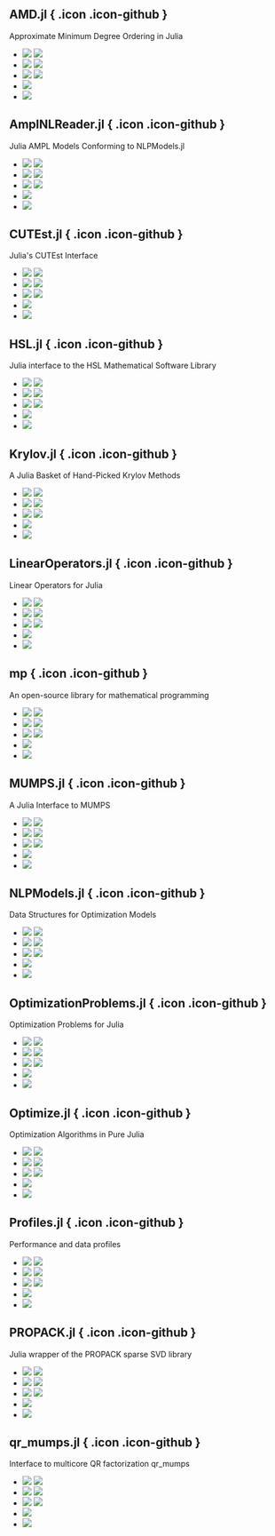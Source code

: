## AMD.jl [](https://github.com/JuliaSmoothOptimizers/AMD.jl){ .icon .icon-github }

Approximate Minimum Degree Ordering in Julia

- [![](https://img.shields.io/travis/JuliaSmoothOptimizers/AMD.jl/develop.svg?style=flat&label=Travis_develop)](https://travis-ci.org/JuliaSmoothOptimizers/AMD.jl) [![](https://img.shields.io/travis/JuliaSmoothOptimizers/AMD.jl/master.svg?style=flat&label=Travis_master)](https://travis-ci.org/JuliaSmoothOptimizers/AMD.jl) 
- [![](https://img.shields.io/appveyor/ci/dpo/amd-jl/develop.svg?style=flat&label=Appveyor_develop)](https://ci.appveyor.com/project/dpo/amd-jl/branch/develop) [![](https://img.shields.io/appveyor/ci/dpo/amd-jl/master.svg?style=flat&label=Appveyor_master)](https://ci.appveyor.com/project/dpo/amd-jl/branch/master) 
- [![](https://img.shields.io/coveralls/JuliaSmoothOptimizers/AMD.jl/develop.svg?style=flat&label=Coveralls_develop)](https://coveralls.io/github/JuliaSmoothOptimizers/AMD.jl?branch=develop) [![](https://img.shields.io/coveralls/JuliaSmoothOptimizers/AMD.jl/master.svg?style=flat&label=Coveralls_master)](https://coveralls.io/github/JuliaSmoothOptimizers/AMD.jl?branch=master) 
 - [![](https://img.shields.io/badge/docs-latest-ff5722.svg?style=flat&label=docs)](https://JuliaSmoothOptimizers.github.io/AMD.jl/latest)
 - [![](https://img.shields.io/gitter/room/JuliaSmoothOptimizers/AMD.jl.svg?style=flat&label=)](https://gitter.im/JuliaSmoothOptimizers/AMD.jl)

## AmplNLReader.jl [](https://github.com/JuliaSmoothOptimizers/AmplNLReader.jl){ .icon .icon-github }

Julia AMPL Models Conforming to NLPModels.jl

- [![](https://img.shields.io/travis/JuliaSmoothOptimizers/AmplNLReader.jl/develop.svg?style=flat&label=Travis_develop)](https://travis-ci.org/JuliaSmoothOptimizers/AmplNLReader.jl) [![](https://img.shields.io/travis/JuliaSmoothOptimizers/AmplNLReader.jl/master.svg?style=flat&label=Travis_master)](https://travis-ci.org/JuliaSmoothOptimizers/AmplNLReader.jl) 
- [![](https://img.shields.io/appveyor/ci/dpo/amplnlreader-jl/develop.svg?style=flat&label=Appveyor_develop)](https://ci.appveyor.com/project/dpo/amplnlreader-jl/branch/develop) [![](https://img.shields.io/appveyor/ci/dpo/amplnlreader-jl/master.svg?style=flat&label=Appveyor_master)](https://ci.appveyor.com/project/dpo/amplnlreader-jl/branch/master) 
- [![](https://img.shields.io/coveralls/JuliaSmoothOptimizers/AmplNLReader.jl/develop.svg?style=flat&label=Coveralls_develop)](https://coveralls.io/github/JuliaSmoothOptimizers/AmplNLReader.jl?branch=develop) [![](https://img.shields.io/coveralls/JuliaSmoothOptimizers/AmplNLReader.jl/master.svg?style=flat&label=Coveralls_master)](https://coveralls.io/github/JuliaSmoothOptimizers/AmplNLReader.jl?branch=master) 
 - [![](https://img.shields.io/badge/docs-latest-ff5722.svg?style=flat&label=docs)](https://JuliaSmoothOptimizers.github.io/AmplNLReader.jl/latest)
 - [![](https://img.shields.io/gitter/room/JuliaSmoothOptimizers/AmplNLReader.jl.svg?style=flat&label=)](https://gitter.im/JuliaSmoothOptimizers/AmplNLReader.jl)

## CUTEst.jl [](https://github.com/JuliaSmoothOptimizers/CUTEst.jl){ .icon .icon-github }

Julia's CUTEst Interface

- [![](https://img.shields.io/travis/JuliaSmoothOptimizers/CUTEst.jl/develop.svg?style=flat&label=Travis_develop)](https://travis-ci.org/JuliaSmoothOptimizers/CUTEst.jl) [![](https://img.shields.io/travis/JuliaSmoothOptimizers/CUTEst.jl/master.svg?style=flat&label=Travis_master)](https://travis-ci.org/JuliaSmoothOptimizers/CUTEst.jl) 
- [![](https://img.shields.io/appveyor/ci/dpo/cutest-jl/develop.svg?style=flat&label=Appveyor_develop)](https://ci.appveyor.com/project/dpo/cutest-jl/branch/develop) [![](https://img.shields.io/appveyor/ci/dpo/cutest-jl/master.svg?style=flat&label=Appveyor_master)](https://ci.appveyor.com/project/dpo/cutest-jl/branch/master) 
- [![](https://img.shields.io/coveralls/JuliaSmoothOptimizers/CUTEst.jl/develop.svg?style=flat&label=Coveralls_develop)](https://coveralls.io/github/JuliaSmoothOptimizers/CUTEst.jl?branch=develop) [![](https://img.shields.io/coveralls/JuliaSmoothOptimizers/CUTEst.jl/master.svg?style=flat&label=Coveralls_master)](https://coveralls.io/github/JuliaSmoothOptimizers/CUTEst.jl?branch=master) 
 - [![](https://img.shields.io/badge/docs-latest-ff5722.svg?style=flat&label=docs)](https://JuliaSmoothOptimizers.github.io/CUTEst.jl/latest)
 - [![](https://img.shields.io/gitter/room/JuliaSmoothOptimizers/CUTEst.jl.svg?style=flat&label=)](https://gitter.im/JuliaSmoothOptimizers/CUTEst.jl)

## HSL.jl [](https://github.com/JuliaSmoothOptimizers/HSL.jl){ .icon .icon-github }

Julia interface to the HSL Mathematical Software Library

- [![](https://img.shields.io/travis/JuliaSmoothOptimizers/HSL.jl/develop.svg?style=flat&label=Travis_develop)](https://travis-ci.org/JuliaSmoothOptimizers/HSL.jl) [![](https://img.shields.io/travis/JuliaSmoothOptimizers/HSL.jl/master.svg?style=flat&label=Travis_master)](https://travis-ci.org/JuliaSmoothOptimizers/HSL.jl) 
- [![](https://img.shields.io/appveyor/ci/dpo/hsl-jl/develop.svg?style=flat&label=Appveyor_develop)](https://ci.appveyor.com/project/dpo/hsl-jl/branch/develop) [![](https://img.shields.io/appveyor/ci/dpo/hsl-jl/master.svg?style=flat&label=Appveyor_master)](https://ci.appveyor.com/project/dpo/hsl-jl/branch/master) 
- [![](https://img.shields.io/coveralls/JuliaSmoothOptimizers/HSL.jl/develop.svg?style=flat&label=Coveralls_develop)](https://coveralls.io/github/JuliaSmoothOptimizers/HSL.jl?branch=develop) [![](https://img.shields.io/coveralls/JuliaSmoothOptimizers/HSL.jl/master.svg?style=flat&label=Coveralls_master)](https://coveralls.io/github/JuliaSmoothOptimizers/HSL.jl?branch=master) 
 - [![](https://img.shields.io/badge/docs-latest-ff5722.svg?style=flat&label=docs)](https://JuliaSmoothOptimizers.github.io/HSL.jl/latest)
 - [![](https://img.shields.io/gitter/room/JuliaSmoothOptimizers/HSL.jl.svg?style=flat&label=)](https://gitter.im/JuliaSmoothOptimizers/HSL.jl)

## Krylov.jl [](https://github.com/JuliaSmoothOptimizers/Krylov.jl){ .icon .icon-github }

A Julia Basket of Hand-Picked Krylov Methods

- [![](https://img.shields.io/travis/JuliaSmoothOptimizers/Krylov.jl/develop.svg?style=flat&label=Travis_develop)](https://travis-ci.org/JuliaSmoothOptimizers/Krylov.jl) [![](https://img.shields.io/travis/JuliaSmoothOptimizers/Krylov.jl/master.svg?style=flat&label=Travis_master)](https://travis-ci.org/JuliaSmoothOptimizers/Krylov.jl) 
- [![](https://img.shields.io/appveyor/ci/dpo/krylov-jl/develop.svg?style=flat&label=Appveyor_develop)](https://ci.appveyor.com/project/dpo/krylov-jl/branch/develop) [![](https://img.shields.io/appveyor/ci/dpo/krylov-jl/master.svg?style=flat&label=Appveyor_master)](https://ci.appveyor.com/project/dpo/krylov-jl/branch/master) 
- [![](https://img.shields.io/coveralls/JuliaSmoothOptimizers/Krylov.jl/develop.svg?style=flat&label=Coveralls_develop)](https://coveralls.io/github/JuliaSmoothOptimizers/Krylov.jl?branch=develop) [![](https://img.shields.io/coveralls/JuliaSmoothOptimizers/Krylov.jl/master.svg?style=flat&label=Coveralls_master)](https://coveralls.io/github/JuliaSmoothOptimizers/Krylov.jl?branch=master) 
 - [![](https://img.shields.io/badge/docs-latest-ff5722.svg?style=flat&label=docs)](https://JuliaSmoothOptimizers.github.io/Krylov.jl/latest)
 - [![](https://img.shields.io/gitter/room/JuliaSmoothOptimizers/Krylov.jl.svg?style=flat&label=)](https://gitter.im/JuliaSmoothOptimizers/Krylov.jl)

## LinearOperators.jl [](https://github.com/JuliaSmoothOptimizers/LinearOperators.jl){ .icon .icon-github }

Linear Operators for Julia

- [![](https://img.shields.io/travis/JuliaSmoothOptimizers/LinearOperators.jl/develop.svg?style=flat&label=Travis_develop)](https://travis-ci.org/JuliaSmoothOptimizers/LinearOperators.jl) [![](https://img.shields.io/travis/JuliaSmoothOptimizers/LinearOperators.jl/master.svg?style=flat&label=Travis_master)](https://travis-ci.org/JuliaSmoothOptimizers/LinearOperators.jl) 
- [![](https://img.shields.io/appveyor/ci/dpo/linearoperators-jl/develop.svg?style=flat&label=Appveyor_develop)](https://ci.appveyor.com/project/dpo/linearoperators-jl/branch/develop) [![](https://img.shields.io/appveyor/ci/dpo/linearoperators-jl/master.svg?style=flat&label=Appveyor_master)](https://ci.appveyor.com/project/dpo/linearoperators-jl/branch/master) 
- [![](https://img.shields.io/coveralls/JuliaSmoothOptimizers/LinearOperators.jl/develop.svg?style=flat&label=Coveralls_develop)](https://coveralls.io/github/JuliaSmoothOptimizers/LinearOperators.jl?branch=develop) [![](https://img.shields.io/coveralls/JuliaSmoothOptimizers/LinearOperators.jl/master.svg?style=flat&label=Coveralls_master)](https://coveralls.io/github/JuliaSmoothOptimizers/LinearOperators.jl?branch=master) 
 - [![](https://img.shields.io/badge/docs-latest-ff5722.svg?style=flat&label=docs)](https://JuliaSmoothOptimizers.github.io/LinearOperators.jl/latest)
 - [![](https://img.shields.io/gitter/room/JuliaSmoothOptimizers/LinearOperators.jl.svg?style=flat&label=)](https://gitter.im/JuliaSmoothOptimizers/LinearOperators.jl)

## mp [](https://github.com/JuliaSmoothOptimizers/mp){ .icon .icon-github }

An open-source library for mathematical programming

- [![](https://img.shields.io/travis/JuliaSmoothOptimizers/mp/develop.svg?style=flat&label=Travis_develop)](https://travis-ci.org/JuliaSmoothOptimizers/mp) [![](https://img.shields.io/travis/JuliaSmoothOptimizers/mp/master.svg?style=flat&label=Travis_master)](https://travis-ci.org/JuliaSmoothOptimizers/mp) 
- [![](https://img.shields.io/appveyor/ci/dpo/mp/develop.svg?style=flat&label=Appveyor_develop)](https://ci.appveyor.com/project/dpo/mp/branch/develop) [![](https://img.shields.io/appveyor/ci/dpo/mp/master.svg?style=flat&label=Appveyor_master)](https://ci.appveyor.com/project/dpo/mp/branch/master) 
- [![](https://img.shields.io/coveralls/JuliaSmoothOptimizers/mp/develop.svg?style=flat&label=Coveralls_develop)](https://coveralls.io/github/JuliaSmoothOptimizers/mp?branch=develop) [![](https://img.shields.io/coveralls/JuliaSmoothOptimizers/mp/master.svg?style=flat&label=Coveralls_master)](https://coveralls.io/github/JuliaSmoothOptimizers/mp?branch=master) 
 - [![](https://img.shields.io/badge/docs-latest-ff5722.svg?style=flat&label=docs)](https://JuliaSmoothOptimizers.github.io/mp/latest)
 - [![](https://img.shields.io/gitter/room/JuliaSmoothOptimizers/mp.svg?style=flat&label=)](https://gitter.im/JuliaSmoothOptimizers/mp)

## MUMPS.jl [](https://github.com/JuliaSmoothOptimizers/MUMPS.jl){ .icon .icon-github }

A Julia Interface to MUMPS

- [![](https://img.shields.io/travis/JuliaSmoothOptimizers/MUMPS.jl/develop.svg?style=flat&label=Travis_develop)](https://travis-ci.org/JuliaSmoothOptimizers/MUMPS.jl) [![](https://img.shields.io/travis/JuliaSmoothOptimizers/MUMPS.jl/master.svg?style=flat&label=Travis_master)](https://travis-ci.org/JuliaSmoothOptimizers/MUMPS.jl) 
- [![](https://img.shields.io/appveyor/ci/dpo/mumps-jl/develop.svg?style=flat&label=Appveyor_develop)](https://ci.appveyor.com/project/dpo/mumps-jl/branch/develop) [![](https://img.shields.io/appveyor/ci/dpo/mumps-jl/master.svg?style=flat&label=Appveyor_master)](https://ci.appveyor.com/project/dpo/mumps-jl/branch/master) 
- [![](https://img.shields.io/coveralls/JuliaSmoothOptimizers/MUMPS.jl/develop.svg?style=flat&label=Coveralls_develop)](https://coveralls.io/github/JuliaSmoothOptimizers/MUMPS.jl?branch=develop) [![](https://img.shields.io/coveralls/JuliaSmoothOptimizers/MUMPS.jl/master.svg?style=flat&label=Coveralls_master)](https://coveralls.io/github/JuliaSmoothOptimizers/MUMPS.jl?branch=master) 
 - [![](https://img.shields.io/badge/docs-latest-ff5722.svg?style=flat&label=docs)](https://JuliaSmoothOptimizers.github.io/MUMPS.jl/latest)
 - [![](https://img.shields.io/gitter/room/JuliaSmoothOptimizers/MUMPS.jl.svg?style=flat&label=)](https://gitter.im/JuliaSmoothOptimizers/MUMPS.jl)

## NLPModels.jl [](https://github.com/JuliaSmoothOptimizers/NLPModels.jl){ .icon .icon-github }

Data Structures for Optimization Models

- [![](https://img.shields.io/travis/JuliaSmoothOptimizers/NLPModels.jl/develop.svg?style=flat&label=Travis_develop)](https://travis-ci.org/JuliaSmoothOptimizers/NLPModels.jl) [![](https://img.shields.io/travis/JuliaSmoothOptimizers/NLPModels.jl/master.svg?style=flat&label=Travis_master)](https://travis-ci.org/JuliaSmoothOptimizers/NLPModels.jl) 
- [![](https://img.shields.io/appveyor/ci/dpo/nlpmodels-jl/develop.svg?style=flat&label=Appveyor_develop)](https://ci.appveyor.com/project/dpo/nlpmodels-jl/branch/develop) [![](https://img.shields.io/appveyor/ci/dpo/nlpmodels-jl/master.svg?style=flat&label=Appveyor_master)](https://ci.appveyor.com/project/dpo/nlpmodels-jl/branch/master) 
- [![](https://img.shields.io/coveralls/JuliaSmoothOptimizers/NLPModels.jl/develop.svg?style=flat&label=Coveralls_develop)](https://coveralls.io/github/JuliaSmoothOptimizers/NLPModels.jl?branch=develop) [![](https://img.shields.io/coveralls/JuliaSmoothOptimizers/NLPModels.jl/master.svg?style=flat&label=Coveralls_master)](https://coveralls.io/github/JuliaSmoothOptimizers/NLPModels.jl?branch=master) 
 - [![](https://img.shields.io/badge/docs-latest-ff5722.svg?style=flat&label=docs)](https://JuliaSmoothOptimizers.github.io/NLPModels.jl/latest)
 - [![](https://img.shields.io/gitter/room/JuliaSmoothOptimizers/NLPModels.jl.svg?style=flat&label=)](https://gitter.im/JuliaSmoothOptimizers/NLPModels.jl)

## OptimizationProblems.jl [](https://github.com/JuliaSmoothOptimizers/OptimizationProblems.jl){ .icon .icon-github }

Optimization Problems for Julia

- [![](https://img.shields.io/travis/JuliaSmoothOptimizers/OptimizationProblems.jl/develop.svg?style=flat&label=Travis_develop)](https://travis-ci.org/JuliaSmoothOptimizers/OptimizationProblems.jl) [![](https://img.shields.io/travis/JuliaSmoothOptimizers/OptimizationProblems.jl/master.svg?style=flat&label=Travis_master)](https://travis-ci.org/JuliaSmoothOptimizers/OptimizationProblems.jl) 
- [![](https://img.shields.io/appveyor/ci/dpo/optimizationproblems-jl/develop.svg?style=flat&label=Appveyor_develop)](https://ci.appveyor.com/project/dpo/optimizationproblems-jl/branch/develop) [![](https://img.shields.io/appveyor/ci/dpo/optimizationproblems-jl/master.svg?style=flat&label=Appveyor_master)](https://ci.appveyor.com/project/dpo/optimizationproblems-jl/branch/master) 
- [![](https://img.shields.io/coveralls/JuliaSmoothOptimizers/OptimizationProblems.jl/develop.svg?style=flat&label=Coveralls_develop)](https://coveralls.io/github/JuliaSmoothOptimizers/OptimizationProblems.jl?branch=develop) [![](https://img.shields.io/coveralls/JuliaSmoothOptimizers/OptimizationProblems.jl/master.svg?style=flat&label=Coveralls_master)](https://coveralls.io/github/JuliaSmoothOptimizers/OptimizationProblems.jl?branch=master) 
 - [![](https://img.shields.io/badge/docs-latest-ff5722.svg?style=flat&label=docs)](https://JuliaSmoothOptimizers.github.io/OptimizationProblems.jl/latest)
 - [![](https://img.shields.io/gitter/room/JuliaSmoothOptimizers/OptimizationProblems.jl.svg?style=flat&label=)](https://gitter.im/JuliaSmoothOptimizers/OptimizationProblems.jl)

## Optimize.jl [](https://github.com/JuliaSmoothOptimizers/Optimize.jl){ .icon .icon-github }

Optimization Algorithms in Pure Julia

- [![](https://img.shields.io/travis/JuliaSmoothOptimizers/Optimize.jl/develop.svg?style=flat&label=Travis_develop)](https://travis-ci.org/JuliaSmoothOptimizers/Optimize.jl) [![](https://img.shields.io/travis/JuliaSmoothOptimizers/Optimize.jl/master.svg?style=flat&label=Travis_master)](https://travis-ci.org/JuliaSmoothOptimizers/Optimize.jl) 
- [![](https://img.shields.io/appveyor/ci/dpo/optimize-jl/develop.svg?style=flat&label=Appveyor_develop)](https://ci.appveyor.com/project/dpo/optimize-jl/branch/develop) [![](https://img.shields.io/appveyor/ci/dpo/optimize-jl/master.svg?style=flat&label=Appveyor_master)](https://ci.appveyor.com/project/dpo/optimize-jl/branch/master) 
- [![](https://img.shields.io/coveralls/JuliaSmoothOptimizers/Optimize.jl/develop.svg?style=flat&label=Coveralls_develop)](https://coveralls.io/github/JuliaSmoothOptimizers/Optimize.jl?branch=develop) [![](https://img.shields.io/coveralls/JuliaSmoothOptimizers/Optimize.jl/master.svg?style=flat&label=Coveralls_master)](https://coveralls.io/github/JuliaSmoothOptimizers/Optimize.jl?branch=master) 
 - [![](https://img.shields.io/badge/docs-latest-ff5722.svg?style=flat&label=docs)](https://JuliaSmoothOptimizers.github.io/Optimize.jl/latest)
 - [![](https://img.shields.io/gitter/room/JuliaSmoothOptimizers/Optimize.jl.svg?style=flat&label=)](https://gitter.im/JuliaSmoothOptimizers/Optimize.jl)

## Profiles.jl [](https://github.com/JuliaSmoothOptimizers/Profiles.jl){ .icon .icon-github }

Performance and data profiles

- [![](https://img.shields.io/travis/JuliaSmoothOptimizers/Profiles.jl/develop.svg?style=flat&label=Travis_develop)](https://travis-ci.org/JuliaSmoothOptimizers/Profiles.jl) [![](https://img.shields.io/travis/JuliaSmoothOptimizers/Profiles.jl/master.svg?style=flat&label=Travis_master)](https://travis-ci.org/JuliaSmoothOptimizers/Profiles.jl) 
- [![](https://img.shields.io/appveyor/ci/dpo/profiles-jl/develop.svg?style=flat&label=Appveyor_develop)](https://ci.appveyor.com/project/dpo/profiles-jl/branch/develop) [![](https://img.shields.io/appveyor/ci/dpo/profiles-jl/master.svg?style=flat&label=Appveyor_master)](https://ci.appveyor.com/project/dpo/profiles-jl/branch/master) 
- [![](https://img.shields.io/coveralls/JuliaSmoothOptimizers/Profiles.jl/develop.svg?style=flat&label=Coveralls_develop)](https://coveralls.io/github/JuliaSmoothOptimizers/Profiles.jl?branch=develop) [![](https://img.shields.io/coveralls/JuliaSmoothOptimizers/Profiles.jl/master.svg?style=flat&label=Coveralls_master)](https://coveralls.io/github/JuliaSmoothOptimizers/Profiles.jl?branch=master) 
 - [![](https://img.shields.io/badge/docs-latest-ff5722.svg?style=flat&label=docs)](https://JuliaSmoothOptimizers.github.io/Profiles.jl/latest)
 - [![](https://img.shields.io/gitter/room/JuliaSmoothOptimizers/Profiles.jl.svg?style=flat&label=)](https://gitter.im/JuliaSmoothOptimizers/Profiles.jl)

## PROPACK.jl [](https://github.com/JuliaSmoothOptimizers/PROPACK.jl){ .icon .icon-github }

Julia wrapper of the PROPACK sparse SVD library

- [![](https://img.shields.io/travis/JuliaSmoothOptimizers/PROPACK.jl/develop.svg?style=flat&label=Travis_develop)](https://travis-ci.org/JuliaSmoothOptimizers/PROPACK.jl) [![](https://img.shields.io/travis/JuliaSmoothOptimizers/PROPACK.jl/master.svg?style=flat&label=Travis_master)](https://travis-ci.org/JuliaSmoothOptimizers/PROPACK.jl) 
- [![](https://img.shields.io/appveyor/ci/dpo/propack-jl/develop.svg?style=flat&label=Appveyor_develop)](https://ci.appveyor.com/project/dpo/propack-jl/branch/develop) [![](https://img.shields.io/appveyor/ci/dpo/propack-jl/master.svg?style=flat&label=Appveyor_master)](https://ci.appveyor.com/project/dpo/propack-jl/branch/master) 
- [![](https://img.shields.io/coveralls/JuliaSmoothOptimizers/PROPACK.jl/develop.svg?style=flat&label=Coveralls_develop)](https://coveralls.io/github/JuliaSmoothOptimizers/PROPACK.jl?branch=develop) [![](https://img.shields.io/coveralls/JuliaSmoothOptimizers/PROPACK.jl/master.svg?style=flat&label=Coveralls_master)](https://coveralls.io/github/JuliaSmoothOptimizers/PROPACK.jl?branch=master) 
 - [![](https://img.shields.io/badge/docs-latest-ff5722.svg?style=flat&label=docs)](https://JuliaSmoothOptimizers.github.io/PROPACK.jl/latest)
 - [![](https://img.shields.io/gitter/room/JuliaSmoothOptimizers/PROPACK.jl.svg?style=flat&label=)](https://gitter.im/JuliaSmoothOptimizers/PROPACK.jl)

## qr_mumps.jl [](https://github.com/JuliaSmoothOptimizers/qr_mumps.jl){ .icon .icon-github }

Interface to multicore QR factorization qr_mumps

- [![](https://img.shields.io/travis/JuliaSmoothOptimizers/qr_mumps.jl/develop.svg?style=flat&label=Travis_develop)](https://travis-ci.org/JuliaSmoothOptimizers/qr_mumps.jl) [![](https://img.shields.io/travis/JuliaSmoothOptimizers/qr_mumps.jl/master.svg?style=flat&label=Travis_master)](https://travis-ci.org/JuliaSmoothOptimizers/qr_mumps.jl) 
- [![](https://img.shields.io/appveyor/ci/dpo/qr_mumps-jl/develop.svg?style=flat&label=Appveyor_develop)](https://ci.appveyor.com/project/dpo/qr_mumps-jl/branch/develop) [![](https://img.shields.io/appveyor/ci/dpo/qr_mumps-jl/master.svg?style=flat&label=Appveyor_master)](https://ci.appveyor.com/project/dpo/qr_mumps-jl/branch/master) 
- [![](https://img.shields.io/coveralls/JuliaSmoothOptimizers/qr_mumps.jl/develop.svg?style=flat&label=Coveralls_develop)](https://coveralls.io/github/JuliaSmoothOptimizers/qr_mumps.jl?branch=develop) [![](https://img.shields.io/coveralls/JuliaSmoothOptimizers/qr_mumps.jl/master.svg?style=flat&label=Coveralls_master)](https://coveralls.io/github/JuliaSmoothOptimizers/qr_mumps.jl?branch=master) 
 - [![](https://img.shields.io/badge/docs-latest-ff5722.svg?style=flat&label=docs)](https://JuliaSmoothOptimizers.github.io/qr_mumps.jl/latest)
 - [![](https://img.shields.io/gitter/room/JuliaSmoothOptimizers/qr_mumps.jl.svg?style=flat&label=)](https://gitter.im/JuliaSmoothOptimizers/qr_mumps.jl)

